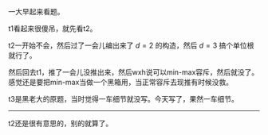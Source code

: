 一大早起来看题。

t1看起来很傻吊，就先看t2。

t2一开始不会，然后过了一会儿编出来了 $d=2$ 的构造，然后 $d=3$ 搞个单位根就行了。

然后回去t1，推了一会儿没推出来，然后wxh说可以min-max容斥，然后就没了。感觉还是要把min-max当做一个黑箱用，当正常容斥去现推有时候没救。

t3是黑老大的原题，当时觉得一车细节就没写。今天写了，果然一车细节。

-----

t2还是很有意思的，别的就算了。